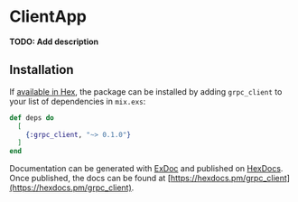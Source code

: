 # ClientApp

**TODO: Add description**

## Installation

If [available in Hex](https://hex.pm/docs/publish), the package can be installed
by adding `grpc_client` to your list of dependencies in `mix.exs`:

```elixir
def deps do
  [
    {:grpc_client, "~> 0.1.0"}
  ]
end
```

Documentation can be generated with [ExDoc](https://github.com/elixir-lang/ex_doc)
and published on [HexDocs](https://hexdocs.pm). Once published, the docs can
be found at [https://hexdocs.pm/grpc_client](https://hexdocs.pm/grpc_client).

